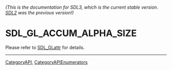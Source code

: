 ###### (This is the documentation for SDL3, which is the current stable version. [SDL2](https://wiki.libsdl.org/SDL2/) was the previous version!)
# SDL_GL_ACCUM_ALPHA_SIZE

Please refer to [SDL_GLattr](SDL_GLattr) for details.

----
[CategoryAPI](CategoryAPI), [CategoryAPIEnumerators](CategoryAPIEnumerators)

